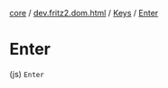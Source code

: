 [core](../../index.md) / [dev.fritz2.dom.html](../index.md) / [Keys](index.md) / [Enter](./-enter.md)

# Enter

(js) `Enter`